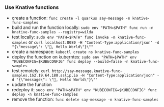 ### Use Knative functions
 - create a function: `func create -l quarkus say-message -n knative-func-samples`
 - build and run the function locally: `sudo env "PATH=$PATH" func run -n knative-func-samples --registry=wilda`
 - test locally: `sudo env "PATH=$PATH" func invoke -n knative-func-samples` or `curl localhost:8080 -H "Content-Type:application/json" -d "{\"message\": \"👋, Hello World\"}\""`
 - create a namespace: `kubectl create ns knative-func-samples`
 - deploy the function on kuberntes: `sudo env "PATH=$PATH" env "KUBECONFIG=$KUBECONFIG" func deploy --build=false -n knative-func-samples`
 - test remotely: `curl http://say-message.knative-func-samples.162.19.64.180.sslip.io -H "Content-Type:application/json" -d "{\"message\": \"👋, Hello World\"}\""`
 - update the function
 - redeploy it: `sudo env "PATH=$PATH" env "KUBECONFIG=$KUBECONFIG" func deploy -n knative-func-samples`
 - remove the function: `func delete say-message -n knative-func-samples`